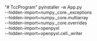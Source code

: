 "# TccProgram" 
pyinstaller -w App.py \
  --hidden-import=numpy._core._exceptions \
  --hidden-import=numpy._core.multiarray \
  --hidden-import=numpy._core.overrides \
  --hidden-import=openpyxl \
  --hidden-import=openpyxl.cell._writer